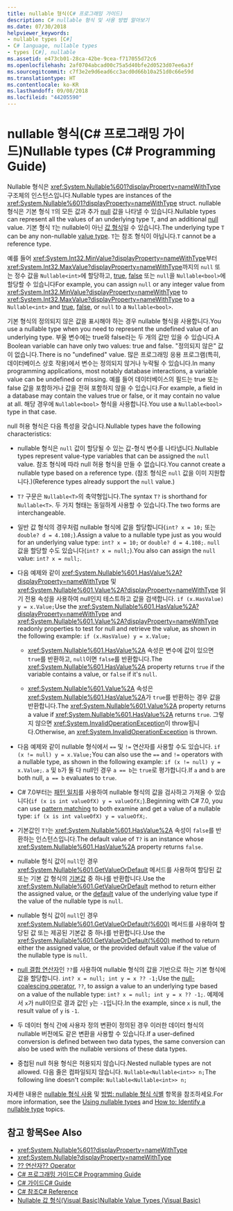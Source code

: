 ```yaml
---
title: nullable 형식(C# 프로그래밍 가이드)
description: C# nullable 형식 및 사용 방법 알아보기
ms.date: 07/30/2018
helpviewer_keywords:
- nullable types [C#]
- C# language, nullable types
- types [C#], nullable
ms.assetid: e473cb01-28ca-42be-9cea-f717055d72c6
ms.openlocfilehash: 2af0704abcad00c75a5d40bfe2d0523d07ee6a3f
ms.sourcegitcommit: c7f3e2e9d6ead6cc3acd0d66b10a251d0c66e59d
ms.translationtype: HT
ms.contentlocale: ko-KR
ms.lasthandoff: 09/08/2018
ms.locfileid: "44205590"
---
```

# <a name="nullable-types-c-programming-guide"></a><span data-ttu-id="00b48-103">nullable 형식(C# 프로그래밍 가이드)</span><span class="sxs-lookup"><span data-stu-id="00b48-103">Nullable types (C# Programming Guide)</span></span>

<span data-ttu-id="00b48-104">Nullable 형식은 <xref:System.Nullable%601?displayProperty=nameWithType> 구조체의 인스턴스입니다.</span><span class="sxs-lookup"><span data-stu-id="00b48-104">Nullable types are instances of the <xref:System.Nullable%601?displayProperty=nameWithType> struct.</span></span> <span data-ttu-id="00b48-105">nullable 형식은 기본 형식 `T`의 모든 값과 추가 [null](../../language-reference/keywords/null.md) 값을 나타낼 수 있습니다.</span><span class="sxs-lookup"><span data-stu-id="00b48-105">Nullable types can represent all the values of an underlying type `T`, and an additional [null](../../language-reference/keywords/null.md) value.</span></span> <span data-ttu-id="00b48-106">기본 형식 `T`는 nullable이 아닌 [값 형식](../../language-reference/keywords/value-types.md)일 수 있습니다.</span><span class="sxs-lookup"><span data-stu-id="00b48-106">The underlying type `T` can be any non-nullable [value type](../../language-reference/keywords/value-types.md).</span></span> <span data-ttu-id="00b48-107">`T`는 참조 형식이 아닙니다.</span><span class="sxs-lookup"><span data-stu-id="00b48-107">`T` cannot be a reference type.</span></span>

<span data-ttu-id="00b48-108">예를 들어 <xref:System.Int32.MinValue?displayProperty=nameWithType>부터 <xref:System.Int32.MaxValue?displayProperty=nameWithType>까지의 `null` 또는 정수 값을 `Nullable<int>`에 할당하고, [true](../../language-reference/keywords/true-literal.md), [false](../../language-reference/keywords/false-literal.md) 또는 `null`을 `Nullable<bool>`에 할당할 수 있습니다</span><span class="sxs-lookup"><span data-stu-id="00b48-108">For example, you can assign `null` or any integer value from <xref:System.Int32.MinValue?displayProperty=nameWithType> to <xref:System.Int32.MaxValue?displayProperty=nameWithType> to a `Nullable<int>` and [true](../../language-reference/keywords/true-literal.md), [false](../../language-reference/keywords/false-literal.md), or `null` to a `Nullable<bool>`.</span></span>

<span data-ttu-id="00b48-109">기본 형식의 정의되지 않은 값을 표시해야 하는 경우 nullable 형식을 사용합니다.</span><span class="sxs-lookup"><span data-stu-id="00b48-109">You use a nullable type when you need to represent the undefined value of an underlying type.</span></span> <span data-ttu-id="00b48-110">부울 변수에는 true와 false라는 두 개의 값만 있을 수 있습니다.</span><span class="sxs-lookup"><span data-stu-id="00b48-110">A Boolean variable can have only two values: true and false.</span></span> <span data-ttu-id="00b48-111">"정의되지 않은" 값이 없습니다.</span><span class="sxs-lookup"><span data-stu-id="00b48-111">There is no "undefined" value.</span></span> <span data-ttu-id="00b48-112">많은 프로그래밍 응용 프로그램(특히, 데이터베이스 상호 작용)에서 변수는 정의되지 않거나 누락될 수 있습니다.</span><span class="sxs-lookup"><span data-stu-id="00b48-112">In many programming applications, most notably database interactions, a variable value can be undefined or missing.</span></span> <span data-ttu-id="00b48-113">예를 들어 데이터베이스의 필드는 true 또는 false 값을 포함하거나 값을 전혀 포함하지 않을 수 있습니다.</span><span class="sxs-lookup"><span data-stu-id="00b48-113">For example, a field in a database may contain the values true or false, or it may contain no value at all.</span></span> <span data-ttu-id="00b48-114">해당 경우에 `Nullable<bool>` 형식을 사용합니다.</span><span class="sxs-lookup"><span data-stu-id="00b48-114">You use a `Nullable<bool>` type in that case.</span></span>

<span data-ttu-id="00b48-115">null 허용 형식은 다음 특성을 갖습니다.</span><span class="sxs-lookup"><span data-stu-id="00b48-115">Nullable types have the following characteristics:</span></span>
  
- <span data-ttu-id="00b48-116">nullable 형식은 `null` 값이 할당될 수 있는 값-형식 변수를 나타냅니다.</span><span class="sxs-lookup"><span data-stu-id="00b48-116">Nullable types represent value-type variables that can be assigned the `null` value.</span></span> <span data-ttu-id="00b48-117">참조 형식에 따라 null 허용 형식을 만들 수 없습니다.</span><span class="sxs-lookup"><span data-stu-id="00b48-117">You cannot create a nullable type based on a reference type.</span></span> <span data-ttu-id="00b48-118">(참조 형식은 `null` 값을 이미 지원합니다.)</span><span class="sxs-lookup"><span data-stu-id="00b48-118">(Reference types already support the `null` value.)</span></span>  
  
- <span data-ttu-id="00b48-119">`T?` 구문은 `Nullable<T>`의 축약형입니다.</span><span class="sxs-lookup"><span data-stu-id="00b48-119">The syntax `T?` is shorthand for `Nullable<T>`.</span></span> <span data-ttu-id="00b48-120">두 가지 형태는 동일하게 사용할 수 있습니다.</span><span class="sxs-lookup"><span data-stu-id="00b48-120">The two forms are interchangeable.</span></span>  
  
- <span data-ttu-id="00b48-121">일반 값 형식의 경우처럼 nullable 형식에 값을 할당합니다(`int? x = 10;` 또는 `double? d = 4.108;`).</span><span class="sxs-lookup"><span data-stu-id="00b48-121">Assign a value to a nullable type just as you would for an underlying value type: `int? x = 10;` or `double? d = 4.108;`.</span></span> <span data-ttu-id="00b48-122">`null` 값을 할당할 수도 있습니다(`int? x = null;`).</span><span class="sxs-lookup"><span data-stu-id="00b48-122">You also can assign the `null` value: `int? x = null;`.</span></span>  
  
- <span data-ttu-id="00b48-123">다음 예제와 같이 <xref:System.Nullable%601.HasValue%2A?displayProperty=nameWithType> 및 <xref:System.Nullable%601.Value%2A?displayProperty=nameWithType> 읽기 전용 속성을 사용하여 null인지 테스트하고 값을 검색합니다. `if (x.HasValue) y = x.Value;`</span><span class="sxs-lookup"><span data-stu-id="00b48-123">Use the <xref:System.Nullable%601.HasValue%2A?displayProperty=nameWithType> and <xref:System.Nullable%601.Value%2A?displayProperty=nameWithType> readonly properties to test for null and retrieve the value, as shown in the following example: `if (x.HasValue) y = x.Value;`</span></span>  
  
  - <span data-ttu-id="00b48-124"><xref:System.Nullable%601.HasValue%2A> 속성은 변수에 값이 있으면 `true`를 반환하고, `null`이면 `false`를 반환합니다.</span><span class="sxs-lookup"><span data-stu-id="00b48-124">The <xref:System.Nullable%601.HasValue%2A> property returns `true` if the variable contains a value, or `false` if it's `null`.</span></span>
  
  - <span data-ttu-id="00b48-125"><xref:System.Nullable%601.Value%2A> 속성은 <xref:System.Nullable%601.HasValue%2A>가 `true`를 반환하는 경우 값을 반환합니다.</span><span class="sxs-lookup"><span data-stu-id="00b48-125">The <xref:System.Nullable%601.Value%2A> property returns a value if <xref:System.Nullable%601.HasValue%2A> returns `true`.</span></span> <span data-ttu-id="00b48-126">그렇지 않으면 <xref:System.InvalidOperationException>이 throw됩니다.</span><span class="sxs-lookup"><span data-stu-id="00b48-126">Otherwise, an <xref:System.InvalidOperationException> is thrown.</span></span>  
  
- <span data-ttu-id="00b48-127">다음 예제와 같이 nullable 형식에서 `==` 및 `!=` 연산자를 사용할 수도 있습니다. `if (x != null) y = x.Value;`</span><span class="sxs-lookup"><span data-stu-id="00b48-127">You can also use the `==` and `!=` operators with a nullable type, as shown in the following example: `if (x != null) y = x.Value;`.</span></span> <span data-ttu-id="00b48-128">`a` 및 `b`가 둘 다 null인 경우 `a == b`는 `true`로 평가합니다.</span><span class="sxs-lookup"><span data-stu-id="00b48-128">If `a` and `b` are both null, `a == b` evaluates to `true`.</span></span>  

- <span data-ttu-id="00b48-129">C# 7.0부터는 [패턴 일치](../../pattern-matching.md#the-is-type-pattern-expression)를 사용하여 nullable 형식의 값을 검사하고 가져올 수 있습니다(`if (x is int valueOfX) y = valueOfX;`).</span><span class="sxs-lookup"><span data-stu-id="00b48-129">Beginning with C# 7.0, you can use [pattern matching](../../pattern-matching.md#the-is-type-pattern-expression) to both examine and get a value of a nullable type: `if (x is int valueOfX) y = valueOfX;`.</span></span>
  
- <span data-ttu-id="00b48-130">기본값인 `T?`는 <xref:System.Nullable%601.HasValue%2A> 속성이 `false`를 반환하는 인스턴스입니다.</span><span class="sxs-lookup"><span data-stu-id="00b48-130">The default value of `T?` is an instance whose <xref:System.Nullable%601.HasValue%2A> property returns `false`.</span></span>  

- <span data-ttu-id="00b48-131">nullable 형식 값이 `null`인 경우 <xref:System.Nullable%601.GetValueOrDefault> 메서드를 사용하여 할당된 값 또는 기본 값 형식의 [기본값](../../language-reference/keywords/default-values-table.md) 중 하나를 반환합니다.</span><span class="sxs-lookup"><span data-stu-id="00b48-131">Use the <xref:System.Nullable%601.GetValueOrDefault> method to return either the assigned value, or the [default](../../language-reference/keywords/default-values-table.md) value of the underlying value type if the value of the nullable type is `null`.</span></span>  

- <span data-ttu-id="00b48-132">nullable 형식 값이 `null`인 경우 <xref:System.Nullable%601.GetValueOrDefault(%600)> 메서드를 사용하여 할당된 값 또는 제공된 기본값 중 하나를 반환합니다.</span><span class="sxs-lookup"><span data-stu-id="00b48-132">Use the <xref:System.Nullable%601.GetValueOrDefault(%600)> method to return either the assigned value, or the provided default value if the value of the nullable type is `null`.</span></span>
  
- <span data-ttu-id="00b48-133">[null 결합 연산자](../../language-reference/operators/null-coalescing-operator.md)인 `??`를 사용하여 nullable 형식의 값을 기반으로 하는 기본 형식에 값을 할당합니다. `int? x = null; int y = x ?? -1;`</span><span class="sxs-lookup"><span data-stu-id="00b48-133">Use the [null-coalescing operator](../../language-reference/operators/null-coalescing-operator.md), `??`, to assign a value to an underlying type based on a value of the nullable type: `int? x = null; int y = x ?? -1;`.</span></span> <span data-ttu-id="00b48-134">예제에서 `x`가 null이므로 결과 값인 `y`는 `-1`입니다.</span><span class="sxs-lookup"><span data-stu-id="00b48-134">In the example, since `x` is null, the result value of `y` is `-1`.</span></span>

- <span data-ttu-id="00b48-135">두 데이터 형식 간에 사용자 정의 변환이 정의된 경우 이러한 데이터 형식의 nullable 버전에도 같은 변환을 사용할 수 있습니다.</span><span class="sxs-lookup"><span data-stu-id="00b48-135">If a user-defined conversion is defined between two data types, the same conversion can also be used with the nullable versions of these data types.</span></span>
  
- <span data-ttu-id="00b48-136">중첩된 null 허용 형식은 허용되지 않습니다.</span><span class="sxs-lookup"><span data-stu-id="00b48-136">Nested nullable types are not allowed.</span></span> <span data-ttu-id="00b48-137">다음 줄은 컴파일되지 않습니다. `Nullable<Nullable<int>> n;`</span><span class="sxs-lookup"><span data-stu-id="00b48-137">The following line doesn't compile: `Nullable<Nullable<int>> n;`</span></span>  

<span data-ttu-id="00b48-138">자세한 내용은 [nullable 형식 사용](using-nullable-types.md) 및 [방법: nullable 형식 식별](how-to-identify-a-nullable-type.md) 항목을 참조하세요.</span><span class="sxs-lookup"><span data-stu-id="00b48-138">For more information, see the [Using nullable types](using-nullable-types.md) and [How to: Identify a nullable type](how-to-identify-a-nullable-type.md) topics.</span></span>
  
## <a name="see-also"></a><span data-ttu-id="00b48-139">참고 항목</span><span class="sxs-lookup"><span data-stu-id="00b48-139">See Also</span></span>

- <xref:System.Nullable%601?displayProperty=nameWithType>  
- <xref:System.Nullable?displayProperty=nameWithType>  
- [<span data-ttu-id="00b48-140">?? 연산자</span><span class="sxs-lookup"><span data-stu-id="00b48-140">?? Operator</span></span>](../../language-reference/operators/null-coalescing-operator.md)  
- [<span data-ttu-id="00b48-141">C# 프로그래밍 가이드</span><span class="sxs-lookup"><span data-stu-id="00b48-141">C# Programming Guide</span></span>](../index.md)  
- [<span data-ttu-id="00b48-142">C# 가이드</span><span class="sxs-lookup"><span data-stu-id="00b48-142">C# Guide</span></span>](../../index.md)  
- [<span data-ttu-id="00b48-143">C# 참조</span><span class="sxs-lookup"><span data-stu-id="00b48-143">C# Reference</span></span>](../../language-reference/index.md)  
- [<span data-ttu-id="00b48-144">Nullable 값 형식(Visual Basic)</span><span class="sxs-lookup"><span data-stu-id="00b48-144">Nullable Value Types (Visual Basic)</span></span>](../../../visual-basic/programming-guide/language-features/data-types/nullable-value-types.md)  
